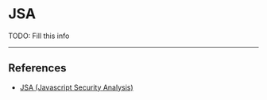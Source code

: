 # JSA

TODO: Fill this info

---
## References

- [JSA (Javascript Security Analysis)](https://github.com/w9w/JSA)